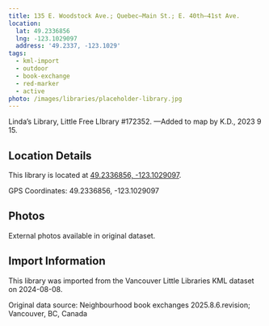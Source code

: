 ```yaml
---
title: 135 E. Woodstock Ave.; Quebec—Main St.; E. 40th—41st Ave.
location:
  lat: 49.2336856
  lng: -123.1029097
  address: '49.2337, -123.1029'
tags:
  - kml-import
  - outdoor
  - book-exchange
  - red-marker
  - active
photo: /images/libraries/placeholder-library.jpg
---
```

Linda’s Library, Little Free LIbrary #172352.
—Added to map by K.D., 2023 9 15. 

## Location Details

This library is located at [49.2336856, -123.1029097](https://www.google.com/maps?q=49.2336856,-123.1029097).

GPS Coordinates: 49.2336856, -123.1029097

## Photos

External photos available in original dataset.

## Import Information

This library was imported from the Vancouver Little Libraries KML dataset on 2024-08-08.

Original data source: Neighbourhood book exchanges 2025.8.6.revision; Vancouver, BC, Canada
